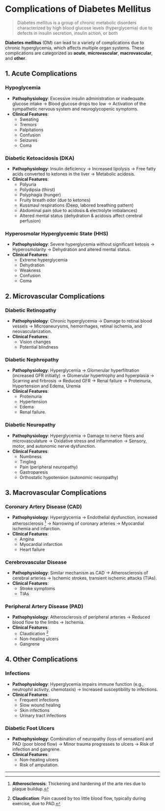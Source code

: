 # Complications of Diabetes Mellitus

> Diabetes mellitus is a group of chronic metabolic disorders characterized by high blood glucose levels (hyperglycemia) due to defects in insulin secretion, insulin action, or both

**Diabetes mellitus** (DM) can lead to a variety of complications due to chronic hyperglycemia, which affects multiple organ systems. These complications are categorized as **acute**, **microvascular**, **macrovascular**, and **other**.

## 1. Acute Complications

### Hypoglycemia

- **Pathophysiology**: Excessive insulin administration or inadequate glucose intake → Blood glucose drops too low → Activation of the sympathetic nervous system and neuroglycopenic symptoms.
- **Clinical Features**:
  - Sweating
  - Tremors
  - Palpitations
  - Confusion
  - Seizures
  - Coma

### Diabetic Ketoacidosis (DKA)

- **Pathophysiology**: Insulin deficiency → Increased lipolysis → Free fatty acids converted to ketones in the liver → Metabolic acidosis.
- **Clinical Features**:
  - Polyuria
  - Polydipsia (thirst)
  - Polyphagia (hunger)
  - Fruity breath odor (due to ketones)
  - Kussmaul respirations (Deep, labored breathing pattern)
  - Abdominal pain (due to acidosis & electrolyte imbalances)
  - Altered mental status (dehydration & acidosis affect cerebral perfusion)

### Hyperosmolar Hyperglycemic State (HHS)

- **Pathophysiology**: Severe hyperglycemia without significant ketosis → Hyperosmolarity → Dehydration and altered mental status.
- **Clinical Features**:
  - Extreme hyperglycemia
  - Dehydration
  - Weakness
  - Confusion
  - Coma

## 2. Microvascular Complications

### Diabetic Retinopathy

- **Pathophysiology**: Chronic hyperglycemia → Damage to retinal blood vessels → Microaneurysms, hemorrhages, retinal ischemia, and neovascularization.
- **Clinical Features**:
  - Vision changes
  - Potential blindness

### Diabetic Nephropathy

- **Pathophysiology**: Hyperglycemia → Glomerular hyperfiltration (increased GFR initially) → Glomerular hypertrophy and hyperplasia → Scarring and firbrosis → Reduced GFR → Renal failure → Proteinuria, Hypertension and Edema, Uremia
- **Clinical Features**:
  - Proteinuria
  - Hypertension
  - Edema
  - Renal failure.

### Diabetic Neuropathy

- **Pathophysiology**: Hyperglycemia → Damage to nerve fibers and microvasculature → Oxidative stress and inflammation → Sensory, motor, and autonomic nerve dysfunction.
- **Clinical Features**:
  - Numbness
  - Tingling
  - Pain (peripheral neuropathy)
  - Gastroparesis
  - Orthostatic hypotension (autonomic neuropathy)

## 3. Macrovascular Complications

### Coronary Artery Disease (CAD)

- **Pathophysiology**: Hyperglycemia → Endothelial dysfunction, increased atherosclerosis [^1] → Narrowing of coronary arteries → Myocardial ischemia and infarction.
- **Clinical Features**:
  - Angina
  - Myocardial infarction
  - Heart failure

### Cerebrovascular Disease

- **Pathophysiology**: Similar mechanism as CAD → Atherosclerosis of cerebral arteries → Ischemic strokes, transient ischemic attacks (TIAs).
- **Clinical Features**:
  - Stroke symptoms
  - TIAs

### Peripheral Artery Disease (PAD)

- **Pathophysiology**: Atherosclerosis of peripheral arteries → Reduced blood flow to the limbs → Ischemia.
- **Clinical Features**:
  - Claudication [^2]
  - Non-healing ulcers
  - Gangrene

## 4. Other Complications

### Infections

- **Pathophysiology**: Hyperglycemia impairs immune function (e.g., neutrophil activity, chemotaxis) → Increased susceptibility to infections.
- **Clinical Features**:
  - Frequent infections
  - Slow wound healing
  - Skin infections
  - Urinary tract infections

### Diabetic Foot Ulcers

- **Pathophysiology**: Combination of neuropathy (loss of sensation) and PAD (poor blood flow) → Minor trauma progresses to ulcers → Risk of infection and gangrene.
- **Clinical Features**:
  - Non-healing ulcers
  - Risk of amputation.

---

[^1]: **Atherosclerosis**: Thickening and hardening of the arte ries due to plaque buildup.
[^2]: **Claudication**: Pain caused by too little blood flow, typically during exercise, due to PAD.
